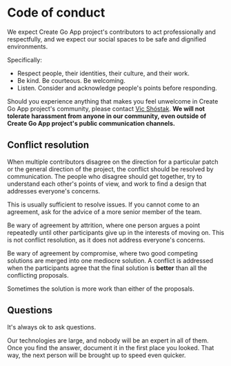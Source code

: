 # Code of conduct

We expect Create Go App project's contributors to act professionally and respectfully,
and we expect our social spaces to be safe and dignified environments.

Specifically:

- Respect people, their identities, their culture, and their work.
- Be kind. Be courteous. Be welcoming.
- Listen. Consider and acknowledge people's points before responding.

Should you experience anything that makes you feel unwelcome in
Create Go App project's community, please contact [Vic Shóstak].
**We will not tolerate harassment from anyone in our community, even
outside of Create Go App project's public communication channels.**

## Conflict resolution

When multiple contributors disagree on the direction for a particular
patch or the general direction of the project, the conflict should be
resolved by communication. The people who disagree should get
together, try to understand each other's points of view, and work to
find a design that addresses everyone's concerns.

This is usually sufficient to resolve issues. If you cannot come to an
agreement, ask for the advice of a more senior member of the team.

Be wary of agreement by attrition, where one person argues a point
repeatedly until other participants give up in the interests of moving
on. This is not conflict resolution, as it does not address everyone's
concerns.

Be wary of agreement by compromise, where two good competing
solutions are merged into one mediocre solution. A conflict is
addressed when the participants agree that the final solution is
**better** than all the conflicting proposals.

Sometimes the solution is more work than either of the proposals.

## Questions

It's always ok to ask questions.

Our technologies are large, and nobody will be an expert in all of them.
Once you find the answer, document it in the first place you looked.
That way, the next person will be brought up to speed even quicker.

<!-- Links -->

[vic shóstak]: mailto:koddr.me@gmail.com?subject=Code+of+conduct+Create+Go+App+project
